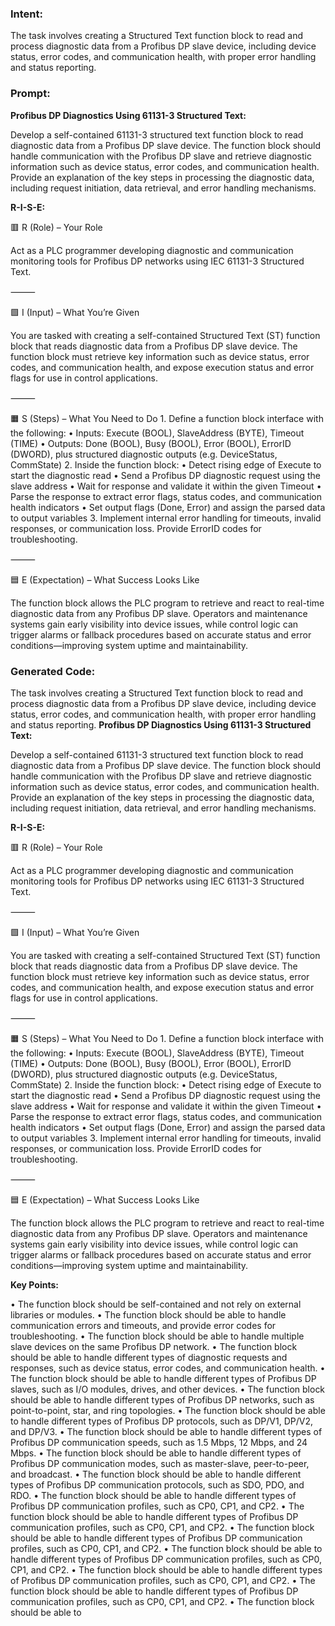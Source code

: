 ### Intent:
The task involves creating a Structured Text function block to read and process diagnostic data from a Profibus DP slave device, including device status, error codes, and communication health, with proper error handling and status reporting.

### Prompt:
**Profibus DP Diagnostics Using 61131-3 Structured Text:**

Develop a self-contained 61131-3 structured text function block to read diagnostic data from a Profibus DP slave device. The function block should handle communication with the Profibus DP slave and retrieve diagnostic information such as device status, error codes, and communication health. Provide an explanation of the key steps in processing the diagnostic data, including request initiation, data retrieval, and error handling mechanisms.

**R-I-S-E:**

🟥 R (Role) – Your Role

Act as a PLC programmer developing diagnostic and communication monitoring tools for Profibus DP networks using IEC 61131-3 Structured Text.

⸻

🟩 I (Input) – What You’re Given

You are tasked with creating a self-contained Structured Text (ST) function block that reads diagnostic data from a Profibus DP slave device. The function block must retrieve key information such as device status, error codes, and communication health, and expose execution status and error flags for use in control applications.

⸻

🟧 S (Steps) – What You Need to Do
	1.	Define a function block interface with the following:
	•	Inputs: Execute (BOOL), SlaveAddress (BYTE), Timeout (TIME)
	•	Outputs: Done (BOOL), Busy (BOOL), Error (BOOL), ErrorID (DWORD), plus structured diagnostic outputs (e.g. DeviceStatus, CommState)
	2.	Inside the function block:
	•	Detect rising edge of Execute to start the diagnostic read
	•	Send a Profibus DP diagnostic request using the slave address
	•	Wait for response and validate it within the given Timeout
	•	Parse the response to extract error flags, status codes, and communication health indicators
	•	Set output flags (Done, Error) and assign the parsed data to output variables
	3.	Implement internal error handling for timeouts, invalid responses, or communication loss. Provide ErrorID codes for troubleshooting.

⸻

🟦 E (Expectation) – What Success Looks Like

The function block allows the PLC program to retrieve and react to real-time diagnostic data from any Profibus DP slave. Operators and maintenance systems gain early visibility into device issues, while control logic can trigger alarms or fallback procedures based on accurate status and error conditions—improving system uptime and maintainability.

### Generated Code:
The task involves creating a Structured Text function block to read and process diagnostic data from a Profibus DP slave device, including device status, error codes, and communication health, with proper error handling and status reporting.
**Profibus DP Diagnostics Using 61131-3 Structured Text:**

Develop a self-contained 61131-3 structured text function block to read diagnostic data from a Profibus DP slave device. The function block should handle communication with the Profibus DP slave and retrieve diagnostic information such as device status, error codes, and communication health. Provide an explanation of the key steps in processing the diagnostic data, including request initiation, data retrieval, and error handling mechanisms.

**R-I-S-E:**

🟥 R (Role) – Your Role

Act as a PLC programmer developing diagnostic and communication monitoring tools for Profibus DP networks using IEC 61131-3 Structured Text.

⸻

🟩 I (Input) – What You’re Given

You are tasked with creating a self-contained Structured Text (ST) function block that reads diagnostic data from a Profibus DP slave device. The function block must retrieve key information such as device status, error codes, and communication health, and expose execution status and error flags for use in control applications.

⸻

🟧 S (Steps) – What You Need to Do
	1.	Define a function block interface with the following:
	•	Inputs: Execute (BOOL), SlaveAddress (BYTE), Timeout (TIME)
	•	Outputs: Done (BOOL), Busy (BOOL), Error (BOOL), ErrorID (DWORD), plus structured diagnostic outputs (e.g. DeviceStatus, CommState)
	2.	Inside the function block:
	•	Detect rising edge of Execute to start the diagnostic read
	•	Send a Profibus DP diagnostic request using the slave address
	•	Wait for response and validate it within the given Timeout
	•	Parse the response to extract error flags, status codes, and communication health indicators
	•	Set output flags (Done, Error) and assign the parsed data to output variables
	3.	Implement internal error handling for timeouts, invalid responses, or communication loss. Provide ErrorID codes for troubleshooting.

⸻

🟦 E (Expectation) – What Success Looks Like

The function block allows the PLC program to retrieve and react to real-time diagnostic data from any Profibus DP slave. Operators and maintenance systems gain early visibility into device issues, while control logic can trigger alarms or fallback procedures based on accurate status and error conditions—improving system uptime and maintainability.

**Key Points:**

•	The function block should be self-contained and not rely on external libraries or modules.
•	The function block should be able to handle communication errors and timeouts, and provide error codes for troubleshooting.
•	The function block should be able to handle multiple slave devices on the same Profibus DP network.
•	The function block should be able to handle different types of diagnostic requests and responses, such as device status, error codes, and communication health.
•	The function block should be able to handle different types of Profibus DP slaves, such as I/O modules, drives, and other devices.
•	The function block should be able to handle different types of Profibus DP networks, such as point-to-point, star, and ring topologies.
•	The function block should be able to handle different types of Profibus DP protocols, such as DP/V1, DP/V2, and DP/V3.
•	The function block should be able to handle different types of Profibus DP communication speeds, such as 1.5 Mbps, 12 Mbps, and 24 Mbps.
•	The function block should be able to handle different types of Profibus DP communication modes, such as master-slave, peer-to-peer, and broadcast.
•	The function block should be able to handle different types of Profibus DP communication protocols, such as SDO, PDO, and RDO.
•	The function block should be able to handle different types of Profibus DP communication profiles, such as CP0, CP1, and CP2.
•	The function block should be able to handle different types of Profibus DP communication profiles, such as CP0, CP1, and CP2.
•	The function block should be able to handle different types of Profibus DP communication profiles, such as CP0, CP1, and CP2.
•	The function block should be able to handle different types of Profibus DP communication profiles, such as CP0, CP1, and CP2.
•	The function block should be able to handle different types of Profibus DP communication profiles, such as CP0, CP1, and CP2.
•	The function block should be able to handle different types of Profibus DP communication profiles, such as CP0, CP1, and CP2.
•	The function block should be able to

